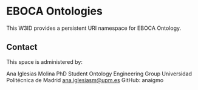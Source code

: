 # EBOCA Ontologies
This W3ID provides a persistent URI namespace for EBOCA Ontology.

## Contact
This space is administered by:

Ana Iglesias Molina
PhD Student
Ontology Engineering Group
Universidad Politécnica de Madrid
ana.iglesiasm@upm.es
GitHub: anaigmo
